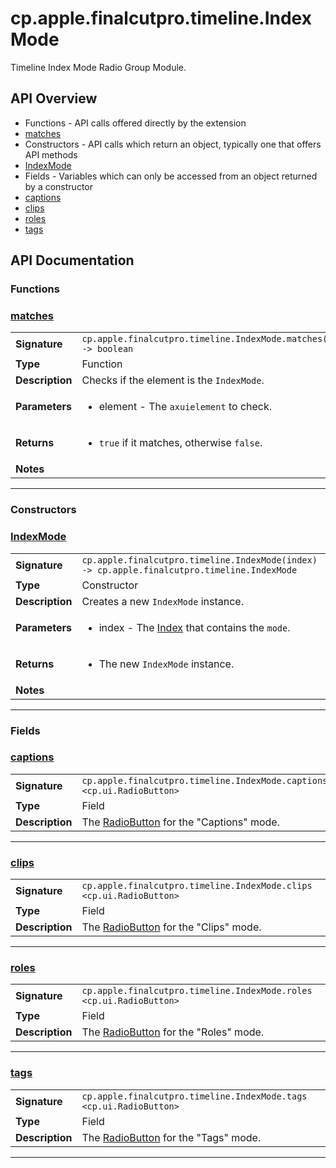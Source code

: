 # cp.apple.finalcutpro.timeline.IndexMode

Timeline Index Mode Radio Group Module.

## API Overview
* Functions - API calls offered directly by the extension
 * [matches](#matches)
* Constructors - API calls which return an object, typically one that offers API methods
 * [IndexMode](#IndexMode)
* Fields - Variables which can only be accessed from an object returned by a constructor
 * [captions](#captions)
 * [clips](#clips)
 * [roles](#roles)
 * [tags](#tags)

## API Documentation

### Functions


### [matches](#matches)

|                                             |                                                                                     |
| --------------------------------------------|-------------------------------------------------------------------------------------|
| **Signature**                               | `cp.apple.finalcutpro.timeline.IndexMode.matches(element) -> boolean`                                                                    |
| **Type**                                    | Function                                                                     |
| **Description**                             | Checks if the element is the `IndexMode`.                                                                     |
| **Parameters**                              | <ul><li>element - The `axuielement` to check.</li></ul> |
| **Returns**                                 | <ul><li>`true` if it matches, otherwise `false`.</li></ul>          |
| **Notes**                                   | <ul></ul>                |

---
### Constructors


### [IndexMode](#IndexMode)

|                                             |                                                                                     |
| --------------------------------------------|-------------------------------------------------------------------------------------|
| **Signature**                               | `cp.apple.finalcutpro.timeline.IndexMode(index) -> cp.apple.finalcutpro.timeline.IndexMode`                                                                    |
| **Type**                                    | Constructor                                                                     |
| **Description**                             | Creates a new `IndexMode` instance.                                                                     |
| **Parameters**                              | <ul><li>index - The [Index](cp.apple.finalcutpro.timeline.Index.md) that contains the `mode`.</li></ul> |
| **Returns**                                 | <ul><li>The new `IndexMode` instance.</li></ul>          |
| **Notes**                                   | <ul></ul>                |

---
### Fields


### [captions](#captions)

|                                             |                                                                                     |
| --------------------------------------------|-------------------------------------------------------------------------------------|
| **Signature**                               | `cp.apple.finalcutpro.timeline.IndexMode.captions <cp.ui.RadioButton>`                                                                    |
| **Type**                                    | Field                                                                     |
| **Description**                             | The [RadioButton](cp.ui.RadioButton.ui) for the "Captions" mode.                                                                     |

---

### [clips](#clips)

|                                             |                                                                                     |
| --------------------------------------------|-------------------------------------------------------------------------------------|
| **Signature**                               | `cp.apple.finalcutpro.timeline.IndexMode.clips <cp.ui.RadioButton>`                                                                    |
| **Type**                                    | Field                                                                     |
| **Description**                             | The [RadioButton](cp.ui.RadioButton.ui) for the "Clips" mode.                                                                     |

---

### [roles](#roles)

|                                             |                                                                                     |
| --------------------------------------------|-------------------------------------------------------------------------------------|
| **Signature**                               | `cp.apple.finalcutpro.timeline.IndexMode.roles <cp.ui.RadioButton>`                                                                    |
| **Type**                                    | Field                                                                     |
| **Description**                             | The [RadioButton](cp.ui.RadioButton.ui) for the "Roles" mode.                                                                     |

---

### [tags](#tags)

|                                             |                                                                                     |
| --------------------------------------------|-------------------------------------------------------------------------------------|
| **Signature**                               | `cp.apple.finalcutpro.timeline.IndexMode.tags <cp.ui.RadioButton>`                                                                    |
| **Type**                                    | Field                                                                     |
| **Description**                             | The [RadioButton](cp.ui.RadioButton.ui) for the "Tags" mode.                                                                     |

---
